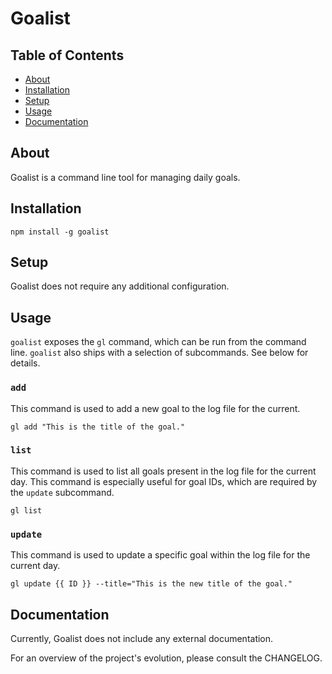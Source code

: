 # Goalist

## Table of Contents
- [About](#about)
- [Installation](#installation)
- [Setup](#setup)
- [Usage](#usage)
- [Documentation](#documentation)

## About
Goalist is a command line tool for managing daily goals.

## Installation
`npm install -g goalist`

## Setup
Goalist does not require any additional configuration.

## Usage
`goalist` exposes the `gl` command, which can be run from the command line. `goalist` also ships with a selection of subcommands. See below for details.

### `add`
This command is used to add a new goal to the log file for the current.

```
gl add "This is the title of the goal."
```

### `list`
This command is used to list all goals present in the log file for the current day. This command is especially useful for goal IDs, which are required by the `update` subcommand.

```
gl list
```

### `update`
This command is used to update a specific goal within the log file for the current day.

```
gl update {{ ID }} --title="This is the new title of the goal."
```


## Documentation
Currently, Goalist does not include any external documentation.

For an overview of the project's evolution, please consult the CHANGELOG.
